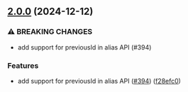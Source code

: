 ## [2.0.0](https://github.com/rudderlabs/rudder-sdk-react-native/compare/rudder-sdk-react-native@1.15.0...rudder-sdk-react-native@2.0.0) (2024-12-12)

### ⚠ BREAKING CHANGES

- add support for previousId in alias API (#394)

### Features

- add support for previousId in alias API ([#394](https://github.com/rudderlabs/rudder-sdk-react-native/issues/394)) ([f28efc0](https://github.com/rudderlabs/rudder-sdk-react-native/commit/f28efc099e6a28d1cfdc8f8ca0a092ff32928ac8))
